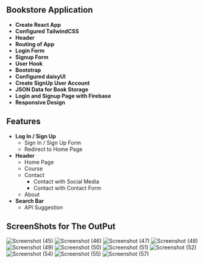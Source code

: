 ## Bookstore Application

- **Create React App**
- **Configured TailwindCSS**
- **Header**
- **Routing of App**
- **Login Form**
- **Signup Form**
- **User Hook**
- **Bootstrap**
- **Configured daisyUI**
- **Create SignUp User Account**
- **JSON Data for Book Storage**
- **Login and Signup Page with Firebase**
- **Responsive Design**
## Features

- **Log In / Sign Up**
  - Sign In / Sign Up Form
  - Redirect to Home Page
- **Header**
  - Home Page
  - Course
  - Contact
    - Contact with Social Media
    - Contact with Contact Form
  - About
- **Search Bar**
  - API Suggestion
 
 ## ScreenShots for The OutPut
 ![Screenshot (45)](https://github.com/user-attachments/assets/2362da8e-a596-4d33-aaa1-23adc18d4011)
 ![Screenshot (46)](https://github.com/user-attachments/assets/c27a635c-ea86-431a-b423-7f3241263a16)
 ![Screenshot (47)](https://github.com/user-attachments/assets/190d9812-dddc-4792-9b64-bd85447a9790)
 ![Screenshot (48)](https://github.com/user-attachments/assets/c0c6f571-c234-456f-97c3-4e6d43963c69)
 ![Screenshot (49)](https://github.com/user-attachments/assets/f9cd24f9-ab03-4895-b695-a57c93d93298)
 ![Screenshot (50)](https://github.com/user-attachments/assets/a276d7d6-7eef-4c5d-ba76-ac37fdc1d468)
 ![Screenshot (51)](https://github.com/user-attachments/assets/650acc71-47e9-4e3c-b638-d04be2d3c3fd)
 ![Screenshot (52)](https://github.com/user-attachments/assets/dc6e475a-2022-4553-b6ad-f7ce93efe892)
 ![Screenshot (54)](https://github.com/user-attachments/assets/0fa43af6-e6a3-49e8-a09b-e4b17110c928)
 ![Screenshot (55)](https://github.com/user-attachments/assets/0a5078d0-122f-45ef-8152-ecfdbb48c0a8)
 ![Screenshot (57)](https://github.com/user-attachments/assets/ca6452a6-25e1-4e86-a5f1-d88e1503e054)











